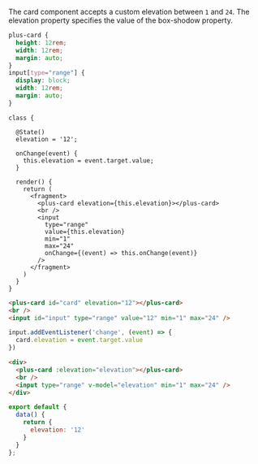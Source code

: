 The card component accepts a custom elevation between `1` and `24`. The elevation property specifies the value of the box-shodow property.

```css [style]
plus-card {
  height: 12rem;
  width: 12rem;
  margin: auto;
}
input[type="range"] {
  display: block;
  width: 12rem;
  margin: auto;
}
```

```tsx [script]
class {

  @State()
  elevation = '12';

  onChange(event) {
    this.elevation = event.target.value;
  }

  render() {
    return (
      <fragment>
        <plus-card elevation={this.elevation}></plus-card>
        <br />
        <input 
          type="range" 
          value={this.elevation} 
          min="1" 
          max="24" 
          onChange={(event) => this.onChange(event)} 
        />
      </fragment>
    )
  }
}
```

```html [javascript:template]
<plus-card id="card" elevation="12"></plus-card>
<br />
<input id="input" type="range" value="12" min="1" max="24" />
```

```js [javascript:script]
input.addEventListener('change', (event) => {
  card.elevation = event.target.value
})
```

```html [vue:template]
<div>
  <plus-card :elevation="elevation"></plus-card>    
  <br />    
  <input type="range" v-model="elevation" min="1" max="24" /> 
</div>
```

```js [vue:script]
export default {
  data() {
    return {
      elevation: '12'
    }
  }
};
```